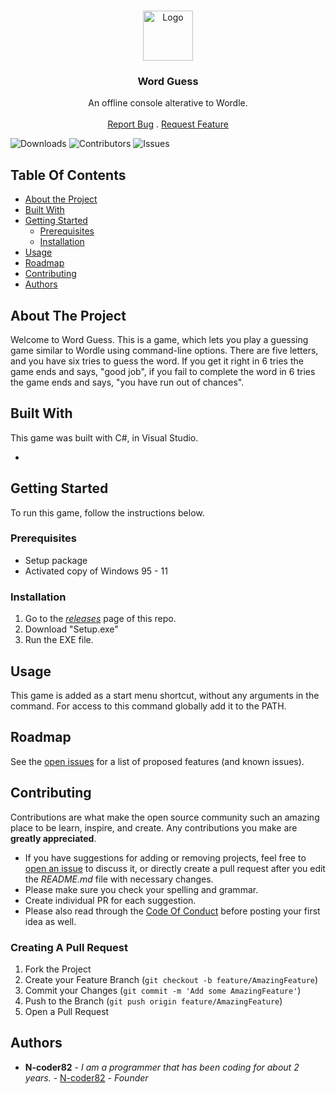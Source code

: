 <br/>
<p align="center">
  <a href="https://github.com/N-coder82/wordguess">
    <img src="Hangman1/wordGuessIcon.ico" alt="Logo" width="80" height="80">
  </a>

  <h3 align="center">Word Guess</h3>

  <p align="center">
    An offline console alterative to Wordle.
    <br/>
    <br/>
    <a href="https://github.com/N-coder82/wordguess/issues">Report Bug</a>
    .
    <a href="https://github.com/N-coder82/wordguess/issues">Request Feature</a>
  </p>
</p>

![Downloads](https://img.shields.io/github/downloads/N-coder82/wordguess/total) ![Contributors](https://img.shields.io/github/contributors/N-coder82/wordguess?color=dark-green) ![Issues](https://img.shields.io/github/issues/N-coder82/wordguess) 

## Table Of Contents

* [About the Project](#about-the-project)
* [Built With](#built-with)
* [Getting Started](#getting-started)
  * [Prerequisites](#prerequisites)
  * [Installation](#installation)
* [Usage](#usage)
* [Roadmap](#roadmap)
* [Contributing](#contributing)
* [Authors](#authors)

## About The Project

Welcome to Word Guess. This is a game, which lets you play a guessing game similar to Wordle using command-line options. There are five letters, and you have six tries to guess the word. If you get it right in 6 tries the game ends and says, "good job", if you fail to complete the word in 6 tries the game ends and says, "you have run out of chances".

## Built With

This game was built with C#, in Visual Studio.

* []()

## Getting Started

To run this game, follow the instructions below.

### Prerequisites

* Setup package
* Activated copy of Windows 95 - 11

### Installation

1. Go to the _[releases](https://github.com/N-coder82/wordguess/releases)_ page of this repo.
2. Download "Setup.exe"
3. Run the EXE file.

## Usage

This game is added as a start menu shortcut, without any arguments in the command. For access to this command globally add it to the PATH.

## Roadmap

See the [open issues](https://github.com/N-coder82/wordguess/issues) for a list of proposed features (and known issues).

## Contributing

Contributions are what make the open source community such an amazing place to be learn, inspire, and create. Any contributions you make are **greatly appreciated**.
* If you have suggestions for adding or removing projects, feel free to [open an issue](https://github.com/N-coder82/wordguess/issues/new) to discuss it, or directly create a pull request after you edit the *README.md* file with necessary changes.
* Please make sure you check your spelling and grammar.
* Create individual PR for each suggestion.
* Please also read through the [Code Of Conduct](https://github.com/N-coder82/wordguess/blob/main/CODE_OF_CONDUCT.md) before posting your first idea as well.

### Creating A Pull Request

1. Fork the Project
2. Create your Feature Branch (`git checkout -b feature/AmazingFeature`)
3. Commit your Changes (`git commit -m 'Add some AmazingFeature'`)
4. Push to the Branch (`git push origin feature/AmazingFeature`)
5. Open a Pull Request

## Authors

* **N-coder82** - *I am a programmer that has been coding for about 2 years.* - [N-coder82](1folio.web.app) - *Founder*

